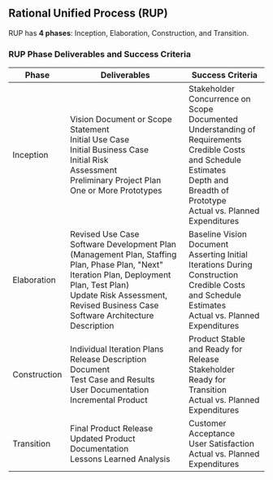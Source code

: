 ## Rational Unified Process (RUP)

RUP has **4 phases**: Inception, Elaboration, Construction, and Transition.

### RUP Phase Deliverables and Success Criteria

| Phase        | Deliverables                                                                                                                                                                                                                              | Success Criteria                                                                                                                                                                                   | 
|--------------|-------------------------------------------------------------------------------------------------------------------------------------------------------------------------------------------------------------------------------------------|----------------------------------------------------------------------------------------------------------------------------------------------------------------------------------------------------|
| Inception    | Vision Document or Scope Statement<br/> Initial Use Case<br/> Initial Business Case<br/> Initial Risk<br/> Assessment<br/> Preliminary Project Plan<br/> One or More Prototypes                                                           | Stakeholder Concurrence on Scope<br/> Documented Understanding of Requirements<br/> Credible Costs and Schedule Estimates<br/> Depth and Breadth of Prototype<br/> Actual vs. Planned Expenditures |
| Elaboration  | Revised Use Case<br/> Software Development Plan (Management Plan, Staffing Plan, Phase Plan, "Next" Iteration Plan, Deployment Plan, Test Plan)<br/> Update Risk Assessment, Revised Business Case<br/> Software Architecture Description | Baseline Vision Document<br/> Asserting Initial Iterations During Construction<br/> Credible Costs and Schedule Estimates<br/> Actual vs. Planned Expenditures                                     |
| Construction | Individual Iteration Plans<br/> Release Description Document<br/> Test Case and Results<br/> User Documentation<br/> Incremental Product                                                                                                  | Product Stable and Ready for Release<br/> Stakeholder Ready for Transition<br/> Actual vs. Planned Expenditures                                                                                    |
| Transition   | Final Product Release<br/> Updated Product Documentation<br/> Lessons Learned Analysis                                                                                                                                                    | Customer Acceptance<br/> User Satisfaction<br/> Actual vs. Planned Expenditures                                                                                                                    |